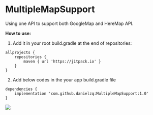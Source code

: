 # MultipleMapSupport

Using one API to support both GoogleMap and HereMap API.

**How to use:**
1. Add it in your root build.gradle at the end of repositories:
```
allprojects {
	repositories {
		maven { url 'https://jitpack.io' }
	}
}
```
2. Add below codes in the your app build.gradle file
```
dependencies {
	implementation 'com.github.danielzq:MultipleMapSupport:1.0'
}
```

[![](https://jitpack.io/v/danielzq/MultipleMapSupport.svg)](https://jitpack.io/#danielzq/MultipleMapSupport)
